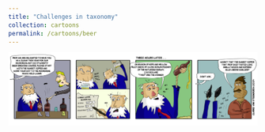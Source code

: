 ```yaml
---
title: "Challenges in taxonomy"
collection: cartoons
permalink: /cartoons/beer
---
```


![](/images/beer.png)

